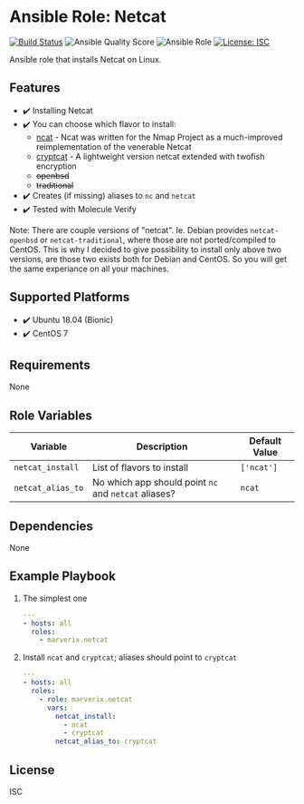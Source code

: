 # Ansible Role: Netcat

[![Build Status](https://travis-ci.com/marverix/ansible-role-netcat.svg?branch=master)](https://travis-ci.com/marverix/ansible-role-netcat)
![Ansible Quality Score](https://img.shields.io/ansible/quality/48453)
![Ansible Role](https://img.shields.io/ansible/role/48453)
[![License: ISC](https://img.shields.io/badge/License-ISC-blue.svg)](LICENSE)

Ansible role that installs Netcat on Linux.

## Features

- ✔️ Installing Netcat
- ✔️ You can choose which flavor to install:
  - [ncat](https://nmap.org/ncat/) - Ncat was written for the Nmap Project as a much-improved reimplementation of the venerable Netcat
  - [cryptcat](http://cryptcat.sourceforge.net/) - A lightweight version netcat extended with twofish encryption
  - ~~openbsd~~
  - ~~traditional~~
- ✔️ Creates (if missing) aliases to `nc` and `netcat`
- ✔️ Tested with Molecule Verify

Note: There are couple versions of "netcat". Ie. Debian provides `netcat-openbsd` or `netcat-traditional`, where those are not ported/compiled to CentOS. This is why I decided to give possibility to install only above two versions, are those two exists both for Debian and CentOS. So you will get the same experiance on all your machines.

## Supported Platforms

- ✔️ Ubuntu 18.04 (Bionic)
- ✔️ CentOS 7

## Requirements

None

## Role Variables

Variable | Description | Default Value
--- | --- | ---
`netcat_install` | List of flavors to install | `['ncat']`
`netcat_alias_to` | No which app should point `nc` and `netcat` aliases? | `ncat`

## Dependencies

None

## Example Playbook

1. The simplest one

    ```yml
    ---
    - hosts: all
      roles:
        - marverix.netcat

    ```

1. Install `ncat` and `cryptcat`; aliases should point to `cryptcat`

    ```yml
    ---
    - hosts: all
      roles:
        - role: marverix.netcat
          vars:
            netcat_install:
              - ncat
              - cryptcat
            netcat_alias_to: cryptcat
    ```

## License

ISC
